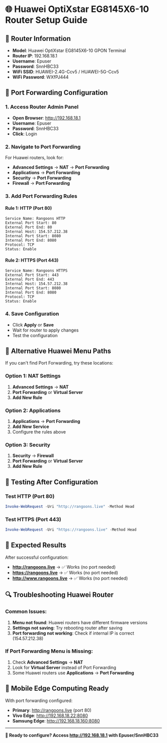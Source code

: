 # 🌐 Huawei OptiXstar EG8145X6-10 Router Setup Guide

## 📱 Router Information
- **Model**: Huawei OptiXstar EG8145X6-10 GPON Terminal
- **Router IP**: 192.168.18.1
- **Username**: Epuser
- **Password**: SnnHBC33
- **WiFi SSID**: HUAWEI-2.4G-Ccv5 / HUAWEI-5G-Ccv5
- **WiFi Password**: WXfPJ444

## 🚀 Port Forwarding Configuration

### 1. Access Router Admin Panel
- **Open Browser**: http://192.168.18.1
- **Username**: Epuser
- **Password**: SnnHBC33
- **Click**: Login

### 2. Navigate to Port Forwarding
For Huawei routers, look for:
- **Advanced Settings** → **NAT** → **Port Forwarding**
- **Applications** → **Port Forwarding**
- **Security** → **Port Forwarding**
- **Firewall** → **Port Forwarding**

### 3. Add Port Forwarding Rules

#### Rule 1: HTTP (Port 80)
```
Service Name: Rangoons HTTP
External Port Start: 80
External Port End: 80
Internal Host: 154.57.212.38
Internal Port Start: 8080
Internal Port End: 8080
Protocol: TCP
Status: Enable
```

#### Rule 2: HTTPS (Port 443)
```
Service Name: Rangoons HTTPS
External Port Start: 443
External Port End: 443
Internal Host: 154.57.212.38
Internal Port Start: 8080
Internal Port End: 8080
Protocol: TCP
Status: Enable
```

### 4. Save Configuration
- Click **Apply** or **Save**
- Wait for router to apply changes
- Test the configuration

## 🔧 Alternative Huawei Menu Paths

If you can't find Port Forwarding, try these locations:

### Option 1: NAT Settings
1. **Advanced Settings** → **NAT**
2. **Port Forwarding** or **Virtual Server**
3. **Add New Rule**

### Option 2: Applications
1. **Applications** → **Port Forwarding**
2. **Add New Service**
3. Configure the rules above

### Option 3: Security
1. **Security** → **Firewall**
2. **Port Forwarding** or **Virtual Server**
3. **Add New Rule**

## 🧪 Testing After Configuration

### Test HTTP (Port 80)
```powershell
Invoke-WebRequest -Uri "http://rangoons.live" -Method Head
```

### Test HTTPS (Port 443)
```powershell
Invoke-WebRequest -Uri "https://rangoons.live" -Method Head
```

## 🎯 Expected Results

After successful configuration:
- **http://rangoons.live** → ✅ Works (no port needed)
- **https://rangoons.live** → ✅ Works (no port needed)
- **http://www.rangoons.live** → ✅ Works (no port needed)

## 🔍 Troubleshooting Huawei Router

### Common Issues:
1. **Menu not found**: Huawei routers have different firmware versions
2. **Settings not saving**: Try rebooting router after saving
3. **Port forwarding not working**: Check if internal IP is correct (154.57.212.38)

### If Port Forwarding Menu is Missing:
1. Check **Advanced Settings** → **NAT**
2. Look for **Virtual Server** instead of Port Forwarding
3. Some Huawei routers use **Applications** → **Port Forwarding**

## 📱 Mobile Edge Computing Ready

With port forwarding configured:
- **Primary**: http://rangoons.live (port 80)
- **Vivo Edge**: http://192.168.18.22:8080
- **Samsung Edge**: http://192.168.18.160:8080

---

**🚀 Ready to configure? Access http://192.168.18.1 with Epuser/SnnHBC33**
